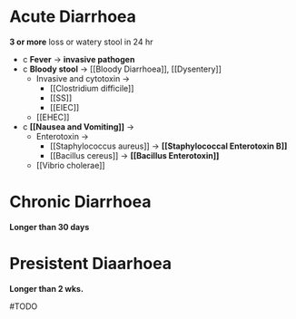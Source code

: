 # Acute Diarrhoea
**3 or more** loss or watery stool in 24 hr 
- c **Fever** -> **invasive pathogen**
- c **Bloody stool** -> [[Bloody Diarrhoea]], [[Dysentery]]
	- Invasive and cytotoxin -> 
		- [[Clostridium difficile]]
		- [[SS]]
		- [[EIEC]]
	- [[EHEC]]
- c **[[Nausea and Vomiting]]** ->
	- Enterotoxin ->
		- [[Staphylococcus aureus]] -> **[[Staphylococcal Enterotoxin B]]**
		- [[Bacillus cereus]] -> **[[Bacillus Enterotoxin]]**
	- [[Vibrio cholerae]]

# Chronic Diarrhoea
**Longer than 30 days**

# Presistent Diaarhoea
**Longer than 2 wks.**

#TODO 
